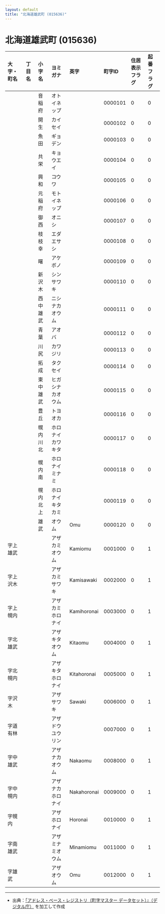 ```yaml
---
layout: default
title: "北海道雄武町 (015636)"
---
```


# 北海道雄武町 (015636)

| 大字・町名 | 丁目名 | 小字名 | ヨミガナ | 英字 | 町字ID | 住居表示フラグ | 起番フラグ |
|:---|:---|:---|:---|:---|:---|:---|:---|
|  |  | 音稲府 | オトイネップ |  | 0000101 | 0 | 0 |
|  |  | 開生 | カイセイ |  | 0000102 | 0 | 0 |
|  |  | 魚田 | ギョデン |  | 0000103 | 0 | 0 |
|  |  | 共栄 | キョウエイ |  | 0000104 | 0 | 0 |
|  |  | 興和 | コウワ |  | 0000105 | 0 | 0 |
|  |  | 元稲府 | モトイネップ |  | 0000106 | 0 | 0 |
|  |  | 御西 | オニシ |  | 0000107 | 0 | 0 |
|  |  | 枝枝幸 | エダエサシ |  | 0000108 | 0 | 0 |
|  |  | 曙 | アケボノ |  | 0000109 | 0 | 0 |
|  |  | 新沢木 | シンサワキ |  | 0000110 | 0 | 0 |
|  |  | 西中雄武 | ニシナカオウム |  | 0000111 | 0 | 0 |
|  |  | 青葉 | アオバ |  | 0000112 | 0 | 0 |
|  |  | 川尻 | カワジリ |  | 0000113 | 0 | 0 |
|  |  | 拓成 | タクセイ |  | 0000114 | 0 | 0 |
|  |  | 東中雄武 | ヒガシナカオウム |  | 0000115 | 0 | 0 |
|  |  | 豊丘 | トヨオカ |  | 0000116 | 0 | 0 |
|  |  | 幌内川北 | ホロナイカワキタ |  | 0000117 | 0 | 0 |
|  |  | 幌内南 | ホロナイミナミ |  | 0000118 | 0 | 0 |
|  |  | 幌内北上 | ホロナイキタカミ |  | 0000119 | 0 | 0 |
|  |  | 雄武 | オウム | Omu | 0000120 | 0 | 0 |
| 字上雄武 |  |  | アザカミオウム | Kamiomu | 0001000 | 0 | 1 |
| 字上沢木 |  |  | アザカミサワキ | Kamisawaki | 0002000 | 0 | 1 |
| 字上幌内 |  |  | アザカミホロナイ | Kamihoronai | 0003000 | 0 | 1 |
| 字北雄武 |  |  | アザキタオウム | Kitaomu | 0004000 | 0 | 1 |
| 字北幌内 |  |  | アザキタホロナイ | Kitahoronai | 0005000 | 0 | 1 |
| 字沢木 |  |  | アザサワキ | Sawaki | 0006000 | 0 | 1 |
| 字道有林 |  |  | アザドウユウリン |  | 0007000 | 0 | 1 |
| 字中雄武 |  |  | アザナカオウム | Nakaomu | 0008000 | 0 | 1 |
| 字中幌内 |  |  | アザナカホロナイ | Nakahoronai | 0009000 | 0 | 1 |
| 字幌内 |  |  | アザホロナイ | Horonai | 0010000 | 0 | 1 |
| 字南雄武 |  |  | アザミナミオウム | Minamiomu | 0011000 | 0 | 1 |
| 字雄武 |  |  | アザオウム | Omu | 0012000 | 0 | 1 |

---

- 出典：[「アドレス・ベース・レジストリ（町字マスター データセット）』（デジタル庁）](https://www.digital.go.jp/policies/base_registry_address/) を加工して作成